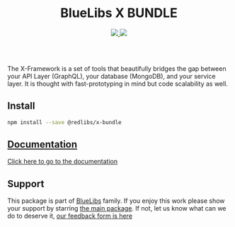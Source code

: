 <h1 align="center">BlueLibs X BUNDLE</h1>

<p align="center">
  <a href="https://travis-ci.org/bluelibs/x-bundle">
    <img src="https://api.travis-ci.org/bluelibs/x-bundle.svg?branch=master" />
  </a>
  <a href="https://coveralls.io/github/bluelibs/x-bundle?branch=master">
    <img src="https://coveralls.io/repos/github/bluelibs/x-bundle/badge.svg?branch=master" />
  </a>
</p>

<br />
<br />

The X-Framework is a set of tools that beautifully bridges the gap between your API Layer (GraphQL), your database (MongoDB), and your service layer. It is thought with fast-prototyping in mind but code scalability as well.

## Install

```bash
npm install --save @redlibs/x-bundle
```

## [Documentation](./DOCUMENTATION.md)

[Click here to go to the documentation](./DOCUMENTATION.md)

## Support

This package is part of [BlueLibs](https://www.bluelibs.com) family. If you enjoy this work please show your support by starring [the main package](https://github.com/bluelibs/bluelibs). If not, let us know what can we do to deserve it, [our feedback form is here](https://forms.gle/DTMg5Urgqey9QqLFA)
